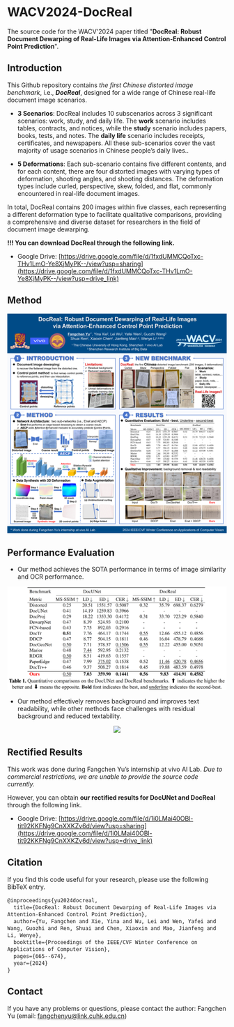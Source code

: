 # WACV2024-DocReal

The source code for the WACV'2024 paper titled "**DocReal: Robust Document Dewarping of Real-Life Images via  Attention-Enhanced Control Point Prediction**".

## Introduction

This Github repository contains *the first Chinese distorted image benchmark*, i.e., ***DocReal***, designed for a wide range of Chinese real-life document image scenarios.

- **3 Scenarios**: DocReal includes 10 subscenarios across 3 significant scenarios: work, study, and daily life. The **work** scenario includes tables, contracts, and notices, while the **study** scenario includes papers, books, tests, and notes. The **daily life** scenario includes receipts, certificates, and newspapers. All these sub-scenarios cover the vast majority of usage scenarios in Chinese people’s daily lives..

- **5 Deformations**: Each sub-scenario contains five different contents, and for each content, there are four distorted images with varying types of deformation, shooting angles, and shooting distances. The deformation types include curled, perspective, skew, folded, and flat, commonly encountered in real-life document images.

In total, DocReal contains 200 images within five classes, each representing a different deformation type to facilitate qualitative comparisons, providing a comprehensive and diverse dataset for researchers in the field of document image dewarping.

**!!! You can download DocReal through the following link.**  </br>
+ Google Drive: [https://drive.google.com/file/d/1fxdUMMCQoTxc-THv1LmO-Ye8XjMyPK--/view?usp=sharing](https://drive.google.com/file/d/1fxdUMMCQoTxc-THv1LmO-Ye8XjMyPK--/view?usp=drive_link)

## Method

<p align="center">
    <img src="./Fig/WACV2024_poster.png" width="600">
</p>

## Performance Evaluation

- Our method achieves the SOTA performance in terms of image similarity and OCR performance.
<p align="center">
    <img src="./Fig/performance1.png" width="600">
</p>

- Our method effectively removes background and improves text readability, while other methods face challenges with residual background and reduced textability.
<p align="center">
    <img src="./Fig/performance2.png" width="600">
</p>
 

## Rectified Results

This work was done during Fangchen Yu’s internship at vivo AI Lab. *Due to commercial restrictions, we are unable to provide the source code currently.*

However, you can obtain **our rectified results for DocUNet and DocReal** through the following link. </br>
+ Google Drive: [https://drive.google.com/file/d/1i0LMai40OBl-tit92KKFNg9CnXXKZv6d/view?usp=sharing](https://drive.google.com/file/d/1i0LMai40OBl-tit92KKFNg9CnXXKZv6d/view?usp=drive_link)


## Citation

If you find this code useful for your research, please use the following BibTeX entry.

```
@inproceedings{yu2024docreal,
  title={DocReal: Robust Document Dewarping of Real-Life Images via Attention-Enhanced Control Point Prediction},
  author={Yu, Fangchen and Xie, Yina and Wu, Lei and Wen, Yafei and Wang, Guozhi and Ren, Shuai and Chen, Xiaoxin and Mao, Jianfeng and Li, Wenye},
  booktitle={Proceedings of the IEEE/CVF Winter Conference on Applications of Computer Vision},
  pages={665--674},
  year={2024}
}
```

## Contact

If you have any problems or questions, please contact the author: Fangchen Yu (email: fangchenyu@link.cuhk.edu.cn)

